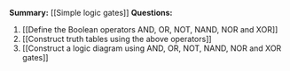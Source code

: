 **Summary:** [[Simple logic gates]]
**Questions:**
1. [[Define the Boolean operators AND, OR, NOT, NAND, NOR and XOR]]
2. [[Construct truth tables using the above operators]]
3. [[Construct a logic diagram using AND, OR, NOT, NAND, NOR and XOR gates]]